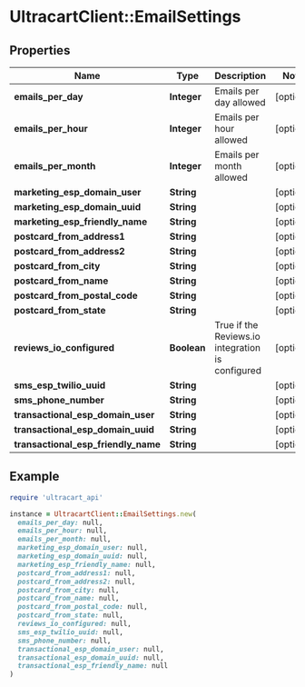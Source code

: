 # UltracartClient::EmailSettings

## Properties

| Name | Type | Description | Notes |
| ---- | ---- | ----------- | ----- |
| **emails_per_day** | **Integer** | Emails per day allowed | [optional] |
| **emails_per_hour** | **Integer** | Emails per hour allowed | [optional] |
| **emails_per_month** | **Integer** | Emails per month allowed | [optional] |
| **marketing_esp_domain_user** | **String** |  | [optional] |
| **marketing_esp_domain_uuid** | **String** |  | [optional] |
| **marketing_esp_friendly_name** | **String** |  | [optional] |
| **postcard_from_address1** | **String** |  | [optional] |
| **postcard_from_address2** | **String** |  | [optional] |
| **postcard_from_city** | **String** |  | [optional] |
| **postcard_from_name** | **String** |  | [optional] |
| **postcard_from_postal_code** | **String** |  | [optional] |
| **postcard_from_state** | **String** |  | [optional] |
| **reviews_io_configured** | **Boolean** | True if the Reviews.io integration is configured | [optional] |
| **sms_esp_twilio_uuid** | **String** |  | [optional] |
| **sms_phone_number** | **String** |  | [optional] |
| **transactional_esp_domain_user** | **String** |  | [optional] |
| **transactional_esp_domain_uuid** | **String** |  | [optional] |
| **transactional_esp_friendly_name** | **String** |  | [optional] |

## Example

```ruby
require 'ultracart_api'

instance = UltracartClient::EmailSettings.new(
  emails_per_day: null,
  emails_per_hour: null,
  emails_per_month: null,
  marketing_esp_domain_user: null,
  marketing_esp_domain_uuid: null,
  marketing_esp_friendly_name: null,
  postcard_from_address1: null,
  postcard_from_address2: null,
  postcard_from_city: null,
  postcard_from_name: null,
  postcard_from_postal_code: null,
  postcard_from_state: null,
  reviews_io_configured: null,
  sms_esp_twilio_uuid: null,
  sms_phone_number: null,
  transactional_esp_domain_user: null,
  transactional_esp_domain_uuid: null,
  transactional_esp_friendly_name: null
)
```

